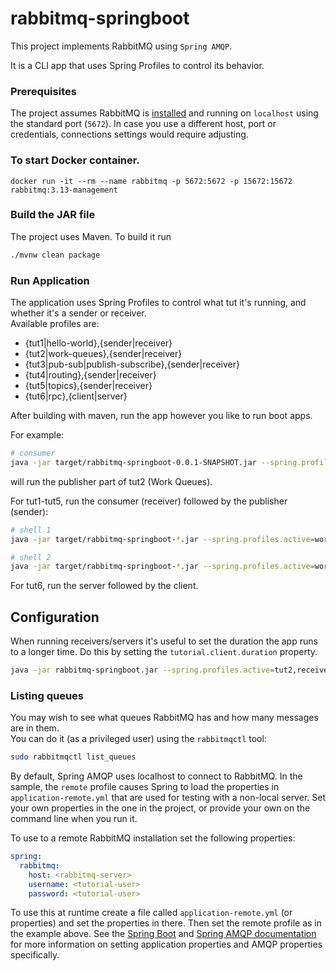 # rabbitmq-springboot

This project implements RabbitMQ using `Spring AMQP`.

It is a CLI app that uses Spring Profiles to control its behavior. 

### Prerequisites
The project assumes RabbitMQ is [installed](https://rabbitmq.com/download.html) and running
on `localhost` using the standard port (`5672`). In case you use
a different host, port or credentials, connections settings would require adjusting.

### To start Docker container.

`docker run -it --rm --name rabbitmq -p 5672:5672 -p 15672:15672 rabbitmq:3.13-management`


###  Build the JAR file
The project uses Maven. To build it run
```bash
./mvnw clean package
```

### Run Application

The application uses Spring Profiles to control what tut it's running, and whether it's a sender or receiver.  
Available profiles are:
- {tut1|hello-world},{sender|receiver}
- {tut2|work-queues},{sender|receiver}
- {tut3|pub-sub|publish-subscribe},{sender|receiver}
- {tut4|routing},{sender|receiver}
- {tut5|topics},{sender|receiver}
- {tut6|rpc},{client|server}

After building with maven, run the app however you like to run boot apps.

For example:

```bash
# consumer
java -jar target/rabbitmq-springboot-0.0.1-SNAPSHOT.jar --spring.profiles.active=work-queues,sender
```
will run the publisher part of tut2 (Work Queues).

For tut1-tut5, run the consumer (receiver) followed by the publisher (sender):

```bash
# shell 1
java -jar target/rabbitmq-springboot-*.jar --spring.profiles.active=work-queues,receiver

# shell 2
java -jar target/rabbitmq-springboot-*.jar --spring.profiles.active=work-queues,sender
```

For tut6, run the server followed by the client.

## Configuration

When running receivers/servers it's useful to set the duration the app runs to a longer time.  Do this by setting
the `tutorial.client.duration` property.

```bash
java -jar rabbitmq-springboot.jar --spring.profiles.active=tut2,receiver,remote --tutorial.client.duration=60000
```
### Listing queues

You may wish to see what queues RabbitMQ has and how many messages are in them.  
You can do it (as a privileged user) using the `rabbitmqctl` tool:

```bash
sudo rabbitmqctl list_queues
```

By default, Spring AMQP uses localhost to connect to RabbitMQ.  In the
sample, the `remote` profile causes Spring to load the properties in
`application-remote.yml` that are used for testing with a non-local
server.  Set your own properties in the one in the project, or provide
your own on the command line when you run it.

To use to a remote RabbitMQ installation set the following properties:

```yaml
spring:
  rabbitmq:
    host: <rabbitmq-server>
    username: <tutorial-user>
    password: <tutorial-user>
```

To use this at runtime create a file called `application-remote.yml` (or properties) and set the properties in there.  Then set the
remote profile as in the example above.  See the [Spring Boot](https://docs.spring.io/spring-boot/docs/current/reference/htmlsingle/)
and [Spring AMQP documentation](https://docs.spring.io/spring-amqp/reference/html/) for more information on setting application
properties and AMQP properties specifically.